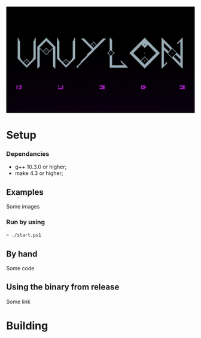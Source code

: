 ![Vavylon Logo](public/VAVYLON_LOGO_MEDIUM_BLACK.png)

# Setup
### Dependancies

* g++ 10.3.0 or higher;
* make 4.3 or higher;

## Examples

Some images

### Run by using

```bash
> ./start.ps1
```


## By hand

Some code


## Using the binary from release

Some link

# Building



